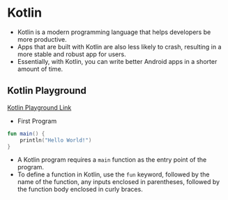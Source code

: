# Kotlin

- Kotlin is a modern programming language that helps developers be more productive.
- Apps that are built with Kotlin are also less likely to crash, resulting in a more stable and robust app for users.
- Essentially, with Kotlin, you can write better Android apps in a shorter amount of time.

## Kotlin Playground

[Kotlin Playground Link](https://play.kotlinlang.org/)

- First Program

```kt
fun main() {
    println("Hello World!")
}
```

- A Kotlin program requires a `main` function as the entry point of the program.
- To define a function in Kotlin, use the `fun` keyword, followed by the name of the function, any inputs enclosed in parentheses, followed by the function body enclosed in curly braces.

